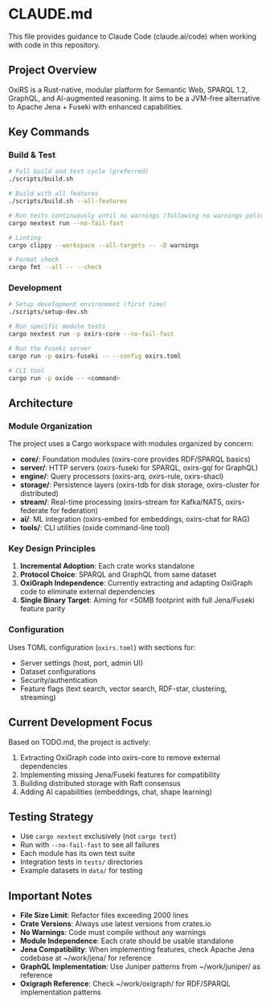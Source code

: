 # CLAUDE.md

This file provides guidance to Claude Code (claude.ai/code) when working with code in this repository.

## Project Overview

OxiRS is a Rust-native, modular platform for Semantic Web, SPARQL 1.2, GraphQL, and AI-augmented reasoning. It aims to be a JVM-free alternative to Apache Jena + Fuseki with enhanced capabilities.

## Key Commands

### Build & Test
```bash
# Full build and test cycle (preferred)
./scripts/build.sh

# Build with all features
./scripts/build.sh --all-features

# Run tests continuously until no warnings (following no warnings policy)
cargo nextest run --no-fail-fast

# Linting
cargo clippy --workspace --all-targets -- -D warnings

# Format check
cargo fmt --all -- --check
```

### Development
```bash
# Setup development environment (first time)
./scripts/setup-dev.sh

# Run specific module tests
cargo nextest run -p oxirs-core --no-fail-fast

# Run the Fuseki server
cargo run -p oxirs-fuseki -- --config oxirs.toml

# CLI tool
cargo run -p oxide -- <command>
```

## Architecture

### Module Organization
The project uses a Cargo workspace with modules organized by concern:

- **core/**: Foundation modules (oxirs-core provides RDF/SPARQL basics)
- **server/**: HTTP servers (oxirs-fuseki for SPARQL, oxirs-gql for GraphQL)
- **engine/**: Query processors (oxirs-arq, oxirs-rule, oxirs-shacl)
- **storage/**: Persistence layers (oxirs-tdb for disk storage, oxirs-cluster for distributed)
- **stream/**: Real-time processing (oxirs-stream for Kafka/NATS, oxirs-federate for federation)
- **ai/**: ML integration (oxirs-embed for embeddings, oxirs-chat for RAG)
- **tools/**: CLI utilities (oxide command-line tool)

### Key Design Principles
1. **Incremental Adoption**: Each crate works standalone
2. **Protocol Choice**: SPARQL and GraphQL from same dataset
3. **OxiGraph Independence**: Currently extracting and adapting OxiGraph code to eliminate external dependencies
4. **Single Binary Target**: Aiming for <50MB footprint with full Jena/Fuseki feature parity

### Configuration
Uses TOML configuration (`oxirs.toml`) with sections for:
- Server settings (host, port, admin UI)
- Dataset configurations
- Security/authentication
- Feature flags (text search, vector search, RDF-star, clustering, streaming)

## Current Development Focus

Based on TODO.md, the project is actively:
1. Extracting OxiGraph code into oxirs-core to remove external dependencies
2. Implementing missing Jena/Fuseki features for compatibility
3. Building distributed storage with Raft consensus
4. Adding AI capabilities (embeddings, chat, shape learning)

## Testing Strategy

- Use `cargo nextest` exclusively (not `cargo test`)
- Run with `--no-fail-fast` to see all failures
- Each module has its own test suite
- Integration tests in `tests/` directories
- Example datasets in `data/` for testing

## Important Notes

- **File Size Limit**: Refactor files exceeding 2000 lines
- **Crate Versions**: Always use latest versions from crates.io
- **No Warnings**: Code must compile without any warnings
- **Module Independence**: Each crate should be usable standalone
- **Jena Compatibility**: When implementing features, check Apache Jena codebase at ~/work/jena/ for reference
- **GraphQL Implementation**: Use Juniper patterns from ~/work/juniper/ as reference
- **Oxigraph Reference**: Check ~/work/oxigraph/ for RDF/SPARQL implementation patterns